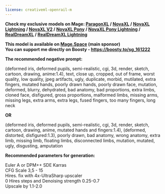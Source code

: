 ```yaml
---
license: creativeml-openrail-m
---
```

<strong>Check my exclusive models on Mage: </strong><a href="https://www.mage.space/play/4371756b27bf52e7a1146dc6fe2d969c" rel="noopener noreferrer nofollow"><strong>ParagonXL</strong></a><strong> / </strong><a href="https://www.mage.space/play/df67a9f27f19629a98cb0fb619d1949a" rel="noopener noreferrer nofollow"><strong>NovaXL</strong></a><strong> / </strong><a href="https://www.mage.space/play/d8db06ae964310acb4e090eec03984df" rel="noopener noreferrer nofollow"><strong>NovaXL Lightning</strong></a><strong> / </strong><a href="https://www.mage.space/play/541da1e10976ab82976a5cacc770a413" rel="noopener noreferrer nofollow"><strong>NovaXL V2</strong></a><strong> / </strong><a href="https://www.mage.space/play/a56d2680c464ef25b8c66df126b3f706" rel="noopener noreferrer nofollow"><strong>NovaXL Pony</strong></a><strong> / </strong><a href="https://www.mage.space/play/b0ab6733c3be2408c93523d57a605371" rel="noopener noreferrer nofollow"><strong>NovaXL Pony Lightning</strong></a><strong> / </strong><a href="https://www.mage.space/play/e3b01cd493ed86ed8e4708751b1c9165" rel="noopener noreferrer nofollow"><strong>RealDreamXL</strong></a><strong> / </strong><a href="https://www.mage.space/play/ef062fc389c3f8723002428290c1158c" rel="noopener noreferrer nofollow"><strong>RealDreamXL Lightning</strong></a></p>
<b>This model is available on <a href="https://www.mage.space/">Mage.Space</a> (main sponsor)</b><br>
<b>You can support me directly on Boosty - https://boosty.to/sg_161222</b><br>

<b>The recommended negative prompt:</b><br>

(deformed iris, deformed pupils, semi-realistic, cgi, 3d, render, sketch, cartoon, drawing, anime:1.4), text, close up, cropped, out of frame, worst quality, low quality, jpeg artifacts, ugly, duplicate, morbid, mutilated, extra fingers, mutated hands, poorly drawn hands, poorly drawn face, mutation, deformed, blurry, dehydrated, bad anatomy, bad proportions, extra limbs, cloned face, disfigured, gross proportions, malformed limbs, missing arms, missing legs, extra arms, extra legs, fused fingers, too many fingers, long neck<br>

<b>OR</b><br>

(deformed iris, deformed pupils, semi-realistic, cgi, 3d, render, sketch, cartoon, drawing, anime, mutated hands and fingers:1.4), (deformed, distorted, disfigured:1.3), poorly drawn, bad anatomy, wrong anatomy, extra limb, missing limb, floating limbs, disconnected limbs, mutation, mutated, ugly, disgusting, amputation

<b>Recommended parameters for generation:</b><br>

Euler A or DPM++ SDE Karras<br>
CFG Scale 3,5 - 15<br>
Hires. fix with 4x-UltraSharp upscaler<br>
0 Hires steps and Denoising strength 0.25-0.7<br>
Upscale by 1.1-2.0